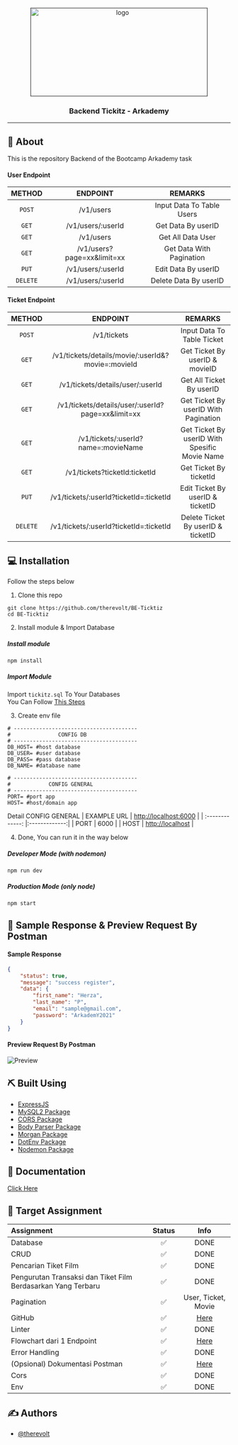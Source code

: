 <p align="center">
  <a href="" rel="noopener">
 <img width=400px height=200px src="https://124135-361502-raikfcquaxqncofqfm.stackpathdns.com/asset/img/banners/blog/rest_api.png" alt="logo"></a>
</p>

<h3 align="center">Backend Tickitz - Arkademy</h3>

---

## 🧐 About
This is the repository Backend of the Bootcamp Arkademy task

#### User Endpoint
| METHOD | ENDPOINT | REMARKS |
| :-------------: |:-------------:|:-----------:|
| ```POST``` | /v1/users | Input Data To Table Users |
| ```GET``` | /v1/users/:userId | Get Data By userID |
| ```GET``` | /v1/users | Get All Data User |
| ```GET``` | /v1/users?page=xx&limit=xx | Get Data With Pagination |
| ```PUT``` | /v1/users/:userId | Edit Data By userID |
| ```DELETE``` | /v1/users/:userId | Delete Data By userID |


#### Ticket Endpoint
| METHOD | ENDPOINT | REMARKS |
| :-------------: |:-------------:|:-----------:|
| ```POST``` | /v1/tickets | Input Data To Table Ticket |
| ```GET``` | /v1/tickets/details/movie/:userId&?movie=:movieId | Get Ticket By userID & movieID|
| ```GET``` | /v1/tickets/details/user/:userId | Get All Ticket By userID |
| ```GET``` | /v1/tickets/details/user/:userId?page=xx&limit=xx | Get Ticket By userID With Pagination |
| ```GET``` | /v1/tickets/:userId?name=:movieName| Get Ticket By userID With Spesific Movie Name |
| ```GET``` | /v1/tickets?ticketId:ticketId | Get Ticket By ticketId|
| ```PUT``` | /v1/tickets/:userId?ticketId=:ticketId | Edit Ticket By userID & ticketID |
| ```DELETE``` | /v1/tickets/:userId?ticketId=:ticketId | Delete Ticket By userID & ticketID |


## 💻 Installation

Follow the steps below

1. Clone this repo
```
git clone https://github.com/therevolt/BE-Ticktiz
cd BE-Ticktiz
```

2. Install module & Import Database
##### Install module
```
npm install
```

##### Import Module
Import ``` tickitz.sql ``` To Your Databases
<br> You Can Follow [This Steps](https://www.a2hosting.com/kb/developer-corner/mysql/import-and-export-a-mysql-database)

3. Create env file
```
# ---------------------------------------
#               CONFIG DB
# ---------------------------------------
DB_HOST= #host database
DB_USER= #user database
DB_PASS= #pass database
DB_NAME= #database name

# ---------------------------------------
#            CONFIG GENERAL
# ---------------------------------------
PORT= #port app
HOST= #host/domain app
```
Detail CONFIG GENERAL
| EXAMPLE URL | [http://localhost:6000]() |
| :-------------: |:-------------:|
| PORT | 6000 |
| HOST | [http://localhost]() |

4. Done, You can run it in the way below
##### Developer Mode (with nodemon)
```
npm run dev
```
##### Production Mode (only node)
```
npm start
```

## 🔖 Sample Response & Preview Request By Postman
#### Sample Response
```json
{
    "status": true,
    "message": "success register",
    "data": {
        "first_name": "Herza",
        "last_name": "P",
        "email": "sample@gmail.com",
        "password": "ArkademY2021"
    }
}
```

#### Preview Request By Postman
![Preview](https://i.ibb.co/McdR01S/sample.png)

## ⛏️ Built Using

- [ExpressJS](https://expressjs.com)
- [MySQL2 Package](https://www.npmjs.com/package/mysql2)
- [CORS Package](https://www.npmjs.com/package/cors)
- [Body Parser Package](https://www.npmjs.com/package/body-parser)
- [Morgan Package](https://www.npmjs.com/package/morgan)
- [DotEnv Package](https://www.npmjs.com/package/dotenv)
- [Nodemon Package](https://www.npmjs.com/package/nodemon)


## 💭 Documentation

[Click Here](https://documenter.getpostman.com/view/10780576/Tz5jeLFz#de35d897-0209-4a28-b9d3-cd2225756a85)


## 🎯 Target Assignment
|Assignment | Status | Info |
|:---------|:-------:|:----:|
|Database|✅|DONE|
|CRUD|✅|DONE|
|Pencarian Tiket Film|✅|DONE|
|Pengurutan Transaksi dan Tiket Film Berdasarkan Yang Terbaru|✅|DONE|
|Pagination|✅| User, Ticket, Movie |
|GitHub|✅|[Here](https://github.com/therevolt/BE-Ticktiz)|
|Linter|✅|DONE|
|Flowchart dari 1 Endpoint|✅|[Here](https://drive.google.com/drive/folders/1E4yWNIxbCZDeedrTu19iAa30sN_PQqkz?usp=sharing)
|Error Handling|✅|DONE|
|(Opsional) Dokumentasi Postman|✅|[Here](https://documenter.getpostman.com/view/10780576/Tz5jeLFz#780297f5-2766-41f8-adce-21ec23b0e0b7)
|Cors|✅|DONE|
|Env|✅|DONE|


## ✍️ Authors

- [@therevolt](https://github.com/therevolt)
